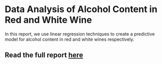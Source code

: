 # Data Analysis of Alcohol Content in Red and White Wine

In this report, we use linear regression techniques to create a predictive model for alcohol content in red and white wines respectively.

## Read the full report [here](https://github.com/ishana-narayanan/pstat-126-proj/blob/master/Wine%20Alcohol%20Content.pdf)
